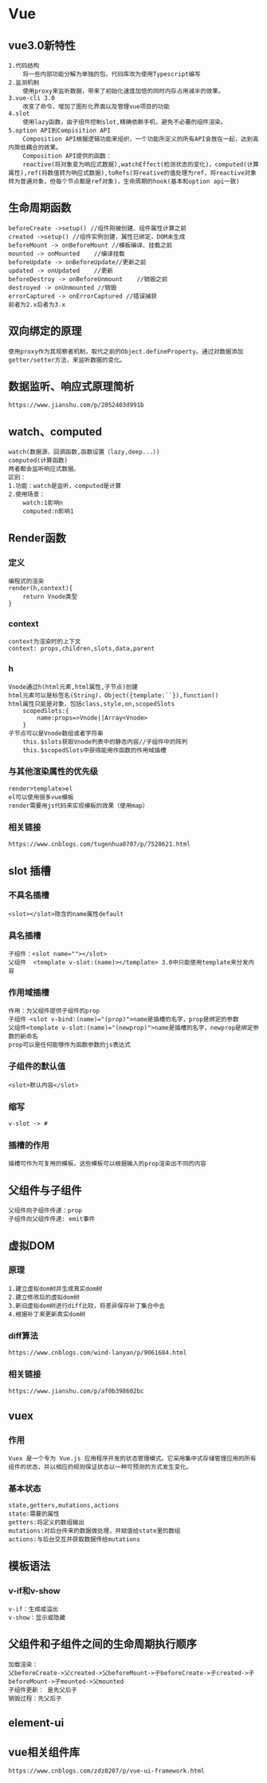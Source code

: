 # Vue
## vue3.0新特性
    1.代码结构
        将一些内部功能分解为单独的包，代码库改为使用Typescript编写
    2.监测机制
        使用proxy来监听数据，带来了初始化速度加倍的同时内存占用减半的效果。
    3.vue-cli 3.0
        改变了命令，增加了图形化界面以及管理vue项目的功能
    4.slot
        使用lazy函数，由子组件控制slot,精确依赖手机，避免不必要的组件渲染。
    5.option API到Compisition API
        Composition API根据逻辑功能来组织，一个功能所定义的所有API会放在一起，达到高内聚低耦合的效果。
        Composition API提供的函数：
        reactive(将对象变为响应式数据),watchEffect(检测状态的变化)，computed(计算属性),ref(将数值转为响应式数据),toRefs(将reative的值处理为ref，将reactive对象转为普通对象，但每个节点都是ref对象)，生命周期的hook(基本和option api一致)
## 生命周期函数
    beforeCreate ->setup() //组件刚被创建、组件属性计算之前
    created ->setup() //组件实例创建，属性已绑定，DOM未生成
    beforeMount -> onBeforeMount //模板编译、挂载之前
    mounted -> onMounted    //编译挂载
    beforeUpdate -> onBeforeUpdate//更新之前
    updated -> onUpdated    //更新
    beforeDestroy -> onBeforeUnmount    //销毁之前
    destroyed -> onUnmounted //销毁
    errorCaptured -> onErrorCaptured //错误捕获
    前者为2.x后者为3.x
## 双向绑定的原理
    使用proxy作为其观察者机制，取代之前的Object.defineProperty。通过对数据添加getter/setter方法，来监听数据的变化。
## 数据监听、响应式原理简析
    https://www.jianshu.com/p/2052403d991b
## watch、computed
    watch(数据源，回调函数,函数设置（lazy,deep...）)
    computed(计算函数)
    两者都会监听响应式数据。
    区别：
    1.功能：watch是监听，computed是计算
    2.使用场景：
        watch:1影响n
        computed:n影响1
## Render函数
### 定义
    编程式的渲染
    render(h,context){
        return Vnode类型
    }
### context
    context为渲染时的上下文
    context: props,children,slots,data,parent
### h
    Vnode通过h(html元素,html属性,子节点)创建
    html元素可以是标签名(String)，Object({template:``}),function()
    html属性只能是对象，包括class,style,on,scopedSlots
        scopedSlots:{
            name:props=>Vnode||Array<Vnode>
        }
    子节点可以是Vnode数组或者字符串
        this.$slots获取Vnode列表中的静态内容//子组件中的阵列
        this.$scopedSlots中获得能用作函数的作用域插槽
### 与其他渲染属性的优先级
    render>template>el
    el可以使用很多vue模板
    render需要用js代码来实现模板的效果（使用map）
### 相关链接
    https://www.cnblogs.com/tugenhua0707/p/7528621.html
## slot 插槽
### 不具名插槽
    <slot></slot>隐含的name属性default
### 具名插槽
    子组件：<slot name=""></slot>
    父组件  <template v-slot:(name)></template> 3.0中只能使用template来分发内容
### 作用域插槽
    作用：为父组件提供子组件的prop
    子组件 <slot v-bind:(name)="(prop)">name是插槽的名字，prop是绑定的参数
    父组件<template v-slot:(name)="(newprop)">name是插槽的名字，newprop是绑定参数的新命名
    prop可以是任何能够作为函数参数的js表达式
### 子组件的默认值
    <slot>默认内容</slot>
### 缩写
    v-slot -> #
### 插槽的作用
    插槽可作为可复用的模板，这些模板可以根据输入的prop渲染出不同的内容
## 父组件与子组件
    父组件向子组件传递：prop
    子组件向父组件传递: emit事件
## 虚拟DOM
### 原理
    1.建立虚拟dom树并生成真实dom树
    2.建立修改后的虚拟dom树
    3.新旧虚拟dom树进行diff比较，将差异保存补丁集合中去
    4.根据补丁来更新真实dom树
### diff算法
    https://www.cnblogs.com/wind-lanyan/p/9061684.html
### 相关链接
    https://www.jianshu.com/p/af0b398602bc
## vuex
### 作用
    Vuex 是一个专为 Vue.js 应用程序开发的状态管理模式。它采用集中式存储管理应用的所有组件的状态，并以相应的规则保证状态以一种可预测的方式发生变化。
### 基本状态
    state,getters,mutations,actions
    state:需要的属性
    getters:将定义的数组输出
    mutations:对后台传来的数据做处理，并赋值给state里的数组
    actions:与后台交互并获取数据传给mutations
## 模板语法
### v-if和v-show
    v-if：生成或溢出
    v-show：显示或隐藏
## 父组件和子组件之间的生命周期执行顺序
    加载渲染：
    父beforeCreate->父created->父beforeMount->子beforeCreate->子created->子beforeMount->子mounted->父mounted
    子组件更新： 是先父后子
    销毁过程：先父后子
## element-ui
## vue相关组件库
    https://www.cnblogs.com/zdz8207/p/vue-ui-framework.html
    
